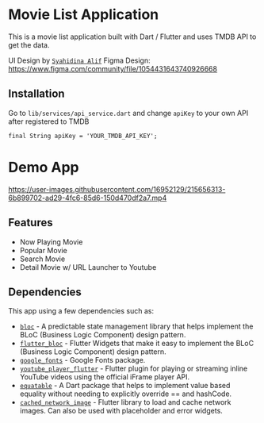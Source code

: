 # Movie List Application

This is a movie list application built with Dart / Flutter and uses TMDB API to get the data. 

UI Design by [`Syahidina Alif`](https://www.figma.com/@syahidinaalif)
Figma Design: https://www.figma.com/community/file/1054431643740926668 

## Installation

Go to ```lib/services/api_service.dart``` and change ```apiKey``` to your own API after registered to TMDB
```
final String apiKey = 'YOUR_TMDB_API_KEY';
```

# Demo App
https://user-images.githubusercontent.com/16952129/215656313-6b899702-ad29-4fc6-85d6-150d470df2a7.mp4

## Features

- Now Playing Movie
- Popular Movie
- Search Movie
- Detail Movie w/ URL Launcher to Youtube

## Dependencies
This app using a few dependencies such as:
- [`bloc`](https://pub.dev/packages/bloc) - A predictable state management library that helps implement the BLoC (Business Logic Component) design pattern.
- [`flutter_bloc`](https://pub.dev/packages/flutter_bloc) - Flutter Widgets that make it easy to implement the BLoC (Business Logic Component) design pattern.
- [`google_fonts`](https://pub.dev/packages/google_fonts) - Google Fonts package.
- [`youtube_player_flutter`](https://pub.dev/packages/youtube_player_flutter) - Flutter plugin for playing or streaming inline YouTube videos using the official iFrame player API.
- [`equatable`](https://pub.dev/packages/equatable) - A Dart package that helps to implement value based equality without needing to explicitly override == and hashCode.
- [`cached_network_image`](https://pub.dev/packages/cached_network_image) - Flutter library to load and cache network images. Can also be used with placeholder and error widgets.
